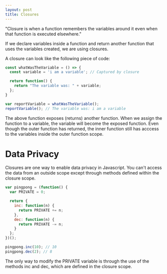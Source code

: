 ```yaml
---
layout: post
title: Closures
---
```


"Closure is when a function remembers the variables around it even when that function is executed elsewhere."

If we declare variables inside a function and return another function that uses the variables created, we are using closures.

A closure can look like the following piece of code:

 ```javascript
 const whatWasTheVariable = () => {
   const variable = 'i am a variable'; // Captured by closure

   return function() {
     return "The variable was: " + variable;
   };
 }

 var reportVariable = whatWasTheVariable();
 reportVariable(); // The variable was: i am a variable

 ```


 The above function exposes (returns) another function. When we assign the function to a variable, the variable will become the exposed function.
 Even though the outer function has returned, the inner function still has acccess to the variables inside the outer function scope.


 # Data Privacy

 Closures are one way to enable data privacy in Javascript. You can't access the data from an outside scope except through methods defined within the closure scope.

 ```javascript
 var pingpong = (function() {
   var PRIVATE = 0;

   return {
     inc: function(n) {
       return PRIVATE += n;
     },
     dec: function(n) {
       return PRIVATE -= n;
     }
   };
 })();

 pingpong.inc(10); // 10
 pingpong.dec(2); // 8


 ```

 The only way to modify the PRIVATE variable is through the use of the methods inc and dec, which are defined in the closure scope.
